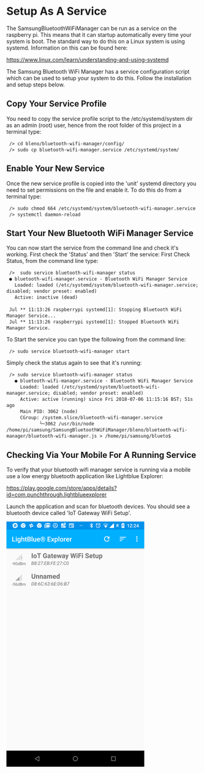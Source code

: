 # Setup As A Service
The SamsungBluetoothWiFiManager can be run as a service on the raspberry pi. This means that it can startup automatically 
every time your system is boot. The standard way to do this on a Linux system is using systemd. Information on this can be found here:

https://www.linux.com/learn/understanding-and-using-systemd

The Samsung Bluetooth WiFi Manager has a service configuration script which can be used to setup your system to do this. Follow the installation and setup steps below.

## Copy Your Service Profile
You need to copy the service profile script to the /etc/systemd/system dir as an admin (root) user, hence from the root folder of this project in a terminal type:

     /> cd bleno/bluetooth-wifi-manager/config/
     /> sudo cp bluetooth-wifi-manager.service /etc/systemd/system/
     
## Enable Your New Service
Once the new service profile is copied into the 'unit' systemd directory you need to set permissions on the file and enable it. To do this do from a terminal type:

     /> sudo chmod 664 /etc/systemd/system/bluetooth-wifi-manager.service
     /> systemctl daemon-reload

## Start Your New Bluetooth WiFi Manager Service
You can now start the service from the command line and check it's working. First check the 'Status' and then 'Start' the service:
First Check Status, from the command line type:

     />  sudo service bluetooth-wifi-manager status
     ● bluetooth-wifi-manager.service - Bluetooth WiFi Manager Service
       Loaded: loaded (/etc/systemd/system/bluetooth-wifi-manager.service; disabled; vendor preset: enabled)
       Active: inactive (dead)

     Jul ** 11:13:26 raspberrypi systemd[1]: Stopping Bluetooth WiFi Manager Service...
     Jul ** 11:13:26 raspberrypi systemd[1]: Stopped Bluetooth WiFi Manager Service.

To Start the service you can type the following from the command line:

     /> sudo service bluetooth-wifi-manager start
     
Simply check the status again to see that it's running:

     /> sudo service bluetooth-wifi-manager status
       ● bluetooth-wifi-manager.service - Bluetooth WiFi Manager Service
         Loaded: loaded (/etc/systemd/system/bluetooth-wifi-manager.service; disabled; vendor preset: enabled)
         Active: active (running) since Fri 2018-07-06 11:15:16 BST; 51s ago
         Main PID: 3062 (node)
         CGroup: /system.slice/bluetooth-wifi-manager.service
                └─3062 /usr/bin/node /home/pi/samsung/SamsungBluetoothWiFiManager/bleno/bluetooth-wifi-manager/bluetooth-wifi-manager.js > /home/pi/samsung/blueto$

## Checking Via Your Mobile For A Running Service
To verify that your bluetooth wifi manager service is running via a mobile use a low energy bluetooth application like Lightblue Explorer:

https://play.google.com/store/apps/details?id=com.punchthrough.lightblueexplorer

Launch the application and scan for bluetooth devices. You should see a bluetooth device called 'IoT Gateway WiFi Setup'.

![Alt text](../../../docs/Screenshot_lightblue.png)

